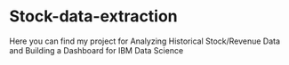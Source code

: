 # Stock-data-extraction
Here you can find my project for Analyzing Historical Stock/Revenue Data and Building a Dashboard for IBM Data Science
